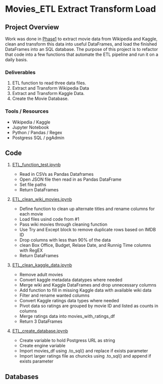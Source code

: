 # Movies_ETL Extract Transform Load

## Project Overview

Work was done in [Phase1](https://github.com/aberloro/Movies_ETL/tree/main/Phase1) to extract movie data from Wikipedia and Kaggle, clean and transform this data into useful DataFrames, and load the finished DataFrames into an SQL database.  The purpose of this project is to refactor that code into a few functions that automate the ETL pipeline and run it on a daily basis.

### Deliverables
  1. ETL function to read three data files.
  2. Extract and Transform Wikipedia Data
  3. Extract and Transform Kaggle Data.
  4. Create the Movie Database.

### Tools / Resources
  - Wikipedia / Kaggle
  - Jupyter Notebook
  - Python / Pandas / Regex
  - Postgress SQL / pgAdmin
 
## Code
  1. [ETL_function_test.ipynb](https://github.com/aberloro/Movies_ETL/blob/main/ETL_function_test.ipynb)
       - Read in CSVs as Pandas Dataframes
       - Open JSON file then read in as Pandas DataFrame
       - Set file paths
       - Return DataFrames
  2. [ETL_clean_wiki_movies.ipynb](https://github.com/aberloro/Movies_ETL/blob/main/ETL_clean_wiki_movies.ipynb)
       - Define function to clean up alternate titles and rename columns for each movie
       - Load files usind code from #1
       - Pass wiki movies through cleaning function
       - Use Try and Except block to remove duplicate rows based on IMDB ID
       - Drop columns with less than 90% of the data
       - clean Box Office, Budget, Relase Date, and Runnig Time columns with RegEX
       - Return DataFrames

  3. [ETL_clean_kaggle_data.ipynb](https://github.com/aberloro/Movies_ETL/blob/main/ETL_clean_kaggle_data.ipynb)
       - Remove adult movies
       - Convert kaggle metadata datatypes where needed
       - Merge wiki and Kaggle DataFrames and drop unnecessary columns
       - Add function to fill in missing Kaggle data with available wiki data
       - Filter and rename wanted columns
       - Convert Kaggle ratings data types where needed
       - Pivot data so ratings are grouped by movie ID and listed as counts in columns
       - Merge ratings data into movies_with_ratings_df
       - Return 3 DataFrames
       
  4. [ETL_create_database.ipynb](https://github.com/aberloro/Movies_ETL/blob/main/ETL_create_database.ipynb)
       - Create variable to hold Postgress URL as string
       - Create engine variable
       - Import movies_df using .to_sql() and replace if exists parameter
       - Import larger ratings file as chuncks using .to_sql() and append if exists parameter

## Databases
